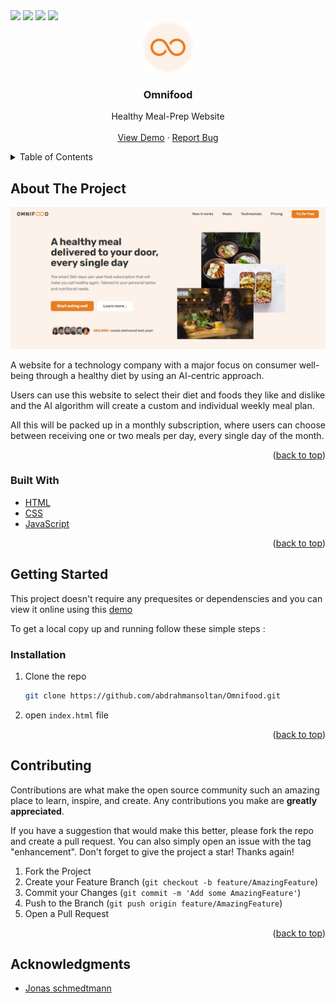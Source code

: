 <div id="top"></div>

<img height='40'   src="https://img.shields.io/badge/HTML5-E34F26?style=for-the-badge&logo=html5&logoColor=white">
<img height='40' src="https://img.shields.io/badge/CSS3-1572B6?style=for-the-badge&logo=css3&logoColor=white">
<img height='40' src="https://img.shields.io/badge/JavaScript-F7DF1E?style=for-the-badge&logo=javascript&logoColor=black">
<img height='40' src="https://img.shields.io/badge/Netlify-00C7B7?style=for-the-badge&logo=netlify&logoColor=white">

<!-- PROJECT LOGO -->
<br />
<div align="center">
  <a href="https://omnifood-abdelrahmansoltan.netlify.app/">
    <img src="./img/favicon.png" alt="Logo" width="80" height="80">
  </a>

  <h3 align="center">Omnifood</h3>

  <p align="center">
    Healthy Meal-Prep Website
    <br />
    <br />
    <a href="https://omnifood-abdelrahmansoltan.netlify.app/">View Demo</a>
    ·
    <a href="https://github.com/abdrahmansoltan/Omnifood/issues">Report Bug</a>
  </p>
</div>

<!-- TABLE OF CONTENTS -->
<details>
  <summary>Table of Contents</summary>
  <ol>
    <li>
      <a href="#about-the-project">About The Project</a>
      <ul>
        <li><a href="#built-with">Built With</a></li>
      </ul>
    </li>
    <li>
      <a href="#getting-started">Getting Started</a>
      <ul>
        <li><a href="#installation">Installation</a></li>
      </ul>
    </li>
    <li><a href="#contributing">Contributing</a></li>
    <li><a href="#acknowledgments">Acknowledgments</a></li>
  </ol>
</details>

<!-- ABOUT THE PROJECT -->

## About The Project

![omnifood preview](./img/preview.PNG)

A website for a technology company with a major focus on consumer well-being through a healthy diet by using an AI-centric approach.

Users can use this website to select their diet and foods they like and dislike and the AI algorithm will create a custom and individual weekly meal plan.

All this will be packed up in a monthly subscription, where users can choose between receiving one or two meals per day, every single day of the month.

<p align="right">(<a href="#top">back to top</a>)</p>

### Built With

- [HTML](https://html.com/)
- [CSS](https://www.w3schools.com/css/)
- [JavaScript](https://www.javascript.com/)

<p align="right">(<a href="#top">back to top</a>)</p>

<!-- GETTING STARTED -->

## Getting Started

This project doesn't require any prequesites or dependenscies and you can view it online using this [demo](https://omnifood-abdelrahmansoltan.netlify.app/)

To get a local copy up and running follow these simple steps :

### Installation

1. Clone the repo
   ```sh
   git clone https://github.com/abdrahmansoltan/Omnifood.git
   ```
2. open `index.html` file

<p align="right">(<a href="#top">back to top</a>)</p>

<!-- CONTRIBUTING -->

## Contributing

Contributions are what make the open source community such an amazing place to learn, inspire, and create. Any contributions you make are **greatly appreciated**.

If you have a suggestion that would make this better, please fork the repo and create a pull request. You can also simply open an issue with the tag "enhancement".
Don't forget to give the project a star! Thanks again!

1. Fork the Project
2. Create your Feature Branch (`git checkout -b feature/AmazingFeature`)
3. Commit your Changes (`git commit -m 'Add some AmazingFeature'`)
4. Push to the Branch (`git push origin feature/AmazingFeature`)
5. Open a Pull Request

<p align="right">(<a href="#top">back to top</a>)</p>

<!-- ACKNOWLEDGMENTS -->

## Acknowledgments

- [Jonas schmedtmann](https://github.com/jonasschmedtmann)
